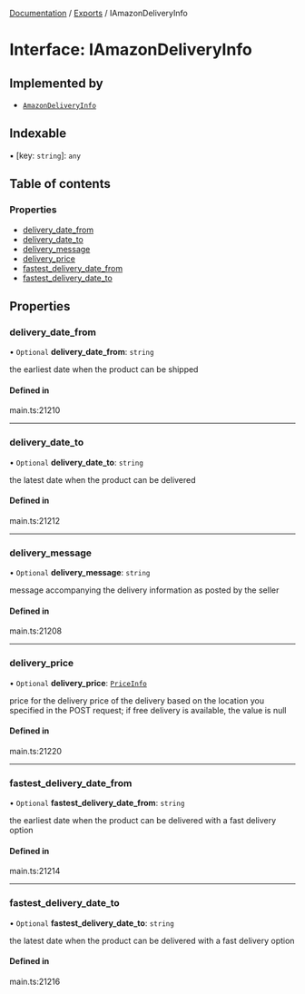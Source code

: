 [Documentation](../README.md) / [Exports](../modules.md) / IAmazonDeliveryInfo

# Interface: IAmazonDeliveryInfo

## Implemented by

- [`AmazonDeliveryInfo`](../classes/AmazonDeliveryInfo.md)

## Indexable

▪ [key: `string`]: `any`

## Table of contents

### Properties

- [delivery\_date\_from](IAmazonDeliveryInfo.md#delivery_date_from)
- [delivery\_date\_to](IAmazonDeliveryInfo.md#delivery_date_to)
- [delivery\_message](IAmazonDeliveryInfo.md#delivery_message)
- [delivery\_price](IAmazonDeliveryInfo.md#delivery_price)
- [fastest\_delivery\_date\_from](IAmazonDeliveryInfo.md#fastest_delivery_date_from)
- [fastest\_delivery\_date\_to](IAmazonDeliveryInfo.md#fastest_delivery_date_to)

## Properties

### delivery\_date\_from

• `Optional` **delivery\_date\_from**: `string`

the earliest date when the product can be shipped

#### Defined in

main.ts:21210

___

### delivery\_date\_to

• `Optional` **delivery\_date\_to**: `string`

the latest date when the product can be delivered

#### Defined in

main.ts:21212

___

### delivery\_message

• `Optional` **delivery\_message**: `string`

message accompanying the delivery information as posted by the seller

#### Defined in

main.ts:21208

___

### delivery\_price

• `Optional` **delivery\_price**: [`PriceInfo`](../classes/PriceInfo.md)

price for the delivery
price of the delivery based on the location you specified in the POST request;
if free delivery is available, the value is null

#### Defined in

main.ts:21220

___

### fastest\_delivery\_date\_from

• `Optional` **fastest\_delivery\_date\_from**: `string`

the earliest date when the product can be delivered with a fast delivery option

#### Defined in

main.ts:21214

___

### fastest\_delivery\_date\_to

• `Optional` **fastest\_delivery\_date\_to**: `string`

the latest date when the product can be delivered with a fast delivery option

#### Defined in

main.ts:21216
